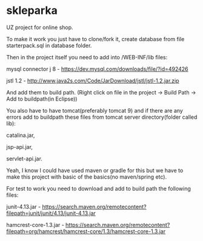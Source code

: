 # skleparka
UZ project for online shop.


To make it work you just have to clone/fork it, create database from file starterpack.sql in database folder. 

Then in the project itself you need to add into /WEB-INF/lib files:

mysql connector j 8 - https://dev.mysql.com/downloads/file/?id=492426

jstl 1.2 - http://www.java2s.com/Code/JarDownload/jstl/jstl-1.2.jar.zip

And add them to build path. (Right click on file in the project -> Build Path -> Add to buildpath(in Eclipse))

You also have to have tomcat(preferably tomcat 9) and if there are any errors add to buildpath these files from tomcat server directory(folder called lib):

catalina.jar,

jsp-api.jar,

servlet-api.jar.

Yeah, I know I could have used maven or gradle for this but we have to make this project with basic of the basics(no maven/spring etc).

For test to work you need to download and add to build path the following files:


junit-4.13.jar - https://search.maven.org/remotecontent?filepath=junit/junit/4.13/junit-4.13.jar

hamcrest-core-1.3.jar - https://search.maven.org/remotecontent?filepath=org/hamcrest/hamcrest-core/1.3/hamcrest-core-1.3.jar
